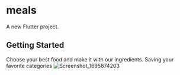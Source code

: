 # meals

A new Flutter project.

## Getting Started

Choose your best food and make it with our ingredients. Saving your favorite categories
![Screenshot_1695874203](https://github.com/tanvhla258/Flutter-App-Meals/assets/73391463/bf8f0094-5704-4cda-a10e-46e68af0f84f)
